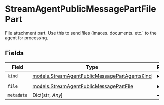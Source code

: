 # StreamAgentPublicMessagePartFilePart

File attachment part. Use this to send files (images, documents, etc.) to the agent for processing.


## Fields

| Field                                                                                                | Type                                                                                                 | Required                                                                                             | Description                                                                                          |
| ---------------------------------------------------------------------------------------------------- | ---------------------------------------------------------------------------------------------------- | ---------------------------------------------------------------------------------------------------- | ---------------------------------------------------------------------------------------------------- |
| `kind`                                                                                               | [models.StreamAgentPublicMessagePartAgentsKind](../models/streamagentpublicmessagepartagentskind.md) | :heavy_check_mark:                                                                                   | N/A                                                                                                  |
| `file`                                                                                               | [models.StreamAgentPublicMessagePartFile](../models/streamagentpublicmessagepartfile.md)             | :heavy_check_mark:                                                                                   | N/A                                                                                                  |
| `metadata`                                                                                           | Dict[str, *Any*]                                                                                     | :heavy_minus_sign:                                                                                   | N/A                                                                                                  |